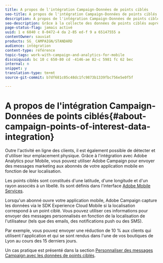 ```yaml
---
title: A propos de l'intégration Campaign-Données de points ciblés
seo-title: A propos de l'intégration Campaign-Données de points ciblés
description: A propos de l'intégration Campaign-Données de points ciblés
seo-description: Grâce à la collecte des données de points ciblés auprès des abonnés de votre application mobile, envoyez-leur des messages marketing en fonction de leur localisation par le biais de l'intégration dans Adobe Campaign.
page-status-flag: jamais activé
uuid: 1 e 6840 c 8-0472-4 da 2-85 ed-f 9 a 65147555 a
contentOwner: sauviat
products: SG_ CAMPAIGN/STANDARD
audience: intégration
content-type: référence
topic-tags: work-with-campaign-and-analytics-for-mobile
discoiquuid: bc 10 c 650-80 cd -4146-ae 82-c 5981 fc 62 bec
internal: n
snippet: y
translation-type: tm+mt
source-git-commit: b7df681c05c48dc1fc9873b1339fbc756e5e0f5f

---
```



# A propos de l'intégration Campaign-Données de points ciblés{#about-campaign-points-of-interest-data-integration}

Outre l'activité en ligne des clients, il est également possible de détecter et d'utiliser leur emplacement physique. Grâce à l'intégration avec Adobe Analytics pour Mobile, vous pouvez utiliser Adobe Campaign pour envoyer des messages marketing aux abonnés de votre application mobile en fonction de leur localisation.

Les points ciblés sont constitués d'une latitude, d'une longitude et d'un rayon associés à un libellé. Ils sont définis dans l'interface [Adobe Mobile Services](https://marketing.adobe.com/resources/help/en_US/mobile/home.html).

Lorsqu'un abonné ouvre votre application mobile, Adobe Campaign capture les données via le SDK Experience Cloud Mobile si la localisation correspond à un point ciblé. Vous pouvez utiliser ces informations pour envoyer des messages personnalisés en fonction de la localisation de l'utilisateur (tels que des emails, des notifications push ou des SMS).

Par exemple, vous pouvez envoyer une réduction de 10 % aux clients qui utilisent l'application et qui se sont rendus dans l'une de vos boutiques de Lyon au cours des 15 derniers jours.

Un cas pratique est présenté dans la section [Personnaliser des messages Campaign avec les données de points ciblés](../../integrating/using/personalizing-campaign-messages-with-point-of-interest-data.md).
